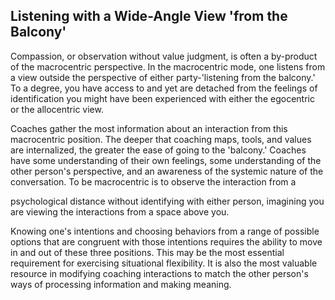 ## Listening with a Wide-Angle View 'from the Balcony'

Compassion, or observation without value judgment, is often a by-product of the macrocentric perspective. In the macrocentric mode, one listens from a view outside the perspective of either party-'listening from the balcony.' To a degree, you have access to and yet are detached from the feelings of identification you might have been experienced with either the egocentric or the allocentric view.

Coaches gather the most information about an interaction from this macrocentric position. The deeper that coaching maps, tools, and values are internalized, the greater the ease of going to the 'balcony.' Coaches have some understanding of their own feelings, some understanding of the other person's perspective, and an awareness of the systemic nature of the conversation. To be macrocentric is to observe the interaction from a

psychological distance without identifying with either person, imagining you are viewing the interactions from a space above you.

Knowing one's intentions and choosing behaviors from a range of possible options that are congruent with those intentions requires the ability to move in and out of these three positions. This may be the most essential requirement for exercising situational flexibility. It is also the most valuable resource in modifying coaching interactions to match the other person's ways of processing information and making meaning.
